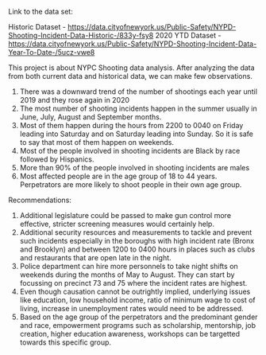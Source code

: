 Link to the data set:

Historic Dataset - https://data.cityofnewyork.us/Public-Safety/NYPD-Shooting-Incident-Data-Historic-/833y-fsy8
2020 YTD Dataset - https://data.cityofnewyork.us/Public-Safety/NYPD-Shooting-Incident-Data-Year-To-Date-/5ucz-vwe8

This project is about NYPC Shooting data analysis. After analyzing the data from both current data and historical data, we can make few observations.

1. There was a downward trend of the number of shootings each year until 2019 and they rose again in 2020
2. The most number of shooting incidents happen in the summer usually in June, July, August and September months.
3. Most of them happen during the hours from 2200 to 0040 on Friday leading into Saturday and on Saturday leading into Sunday. So it is safe to say that most of them happen on weekends.
4. Most of the people involved in shooting incidents are Black by race followed by Hispanics.
5. More than 90% of the people involved in shooting incidents are males
6. Most affected people are in the age group of 18 to 44 years. Perpetrators are more likely to shoot people in their own age group.

Recommendations:

1. Additional legislature could be passed to make gun control more effective, stricter screening measures would certainly help.
2. Additional security resources and measurements to tackle and prevent such incidents especially in the boroughs with high incident rate (Bronx and Brooklyn) and between 1200 to 0400 hours in places such as clubs and restaurants that are open late
   in the night.
3. Police department can hire more personnels to take night shifts on weekends during the months of May to August. They can start by focussing on precinct 73 and 75 where the incident rates are highest.
4. Even though causation cannot be outrightly implied, underlying issues like education, low household income, ratio of minimum wage to cost of living, increase in unemployment rates would need to be addressed.
5. Based on the age group of the perpetrators and the predominant gender and race, empowerment programs such as scholarship, mentorship, job creation, higher education awareness, workshops can be targetted towards this specific group.

